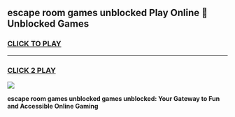 
## escape room games unblocked Play Online 👋 Unblocked Games
<h3>
<a href="https://premium.freeplayer.one?title=escape_room_games_unblocked&ref=19F">CLICK TO PLAY</a></h3>
<hr>

<h3>
<a href="https://premium.freeplayer.one?title=escape_room_games_unblocked&ref=19F">CLICK 2 PLAY</a>
  
</h3>

<a href="https://premium.freeplayer.one?title=escape_room_games_unblocked&ref=19F"><img src="https://clearcache.store/games.png"></a>


**escape room games unblocked games unblocked: Your Gateway to Fun and Accessible Online Gaming**
